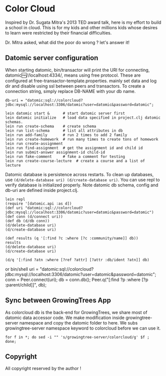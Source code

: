 # Color Cloud

Inspired by Dr. Sugata Mitra's 2013 TED award talk, here is my effort to build a school in cloud. This is for my kids and other millions kids whose desires to learn were restricted by their financial difficulties.

Dr. Mitra asked, what did the poor do wrong ? let's answer it!


## Datomic server configuration

When starting datomic, bin/transactor will print the URI for connecting,
datomic:free://localhost:4334/<DB-NAME>, means using free protocol. These are configured at free-transactor-template.properties.
mainly set data and log dir and disable using ssl between peers and transactors.
To create a connection string, simply replace DB-NAME with your db name.

    db-uri = "datomic:sql://colorcloud?jdbc:mysql://localhost:3306/datomic?user=datomic&password=datomic";

    lein datomic start &      # start datomic server first
    lein datomic initialize   # load data specified in project.clj datomic schemas.
    lein run create-schema    # create schema
    lein run list-schema      # list all attributes in db
    lein run add-family       # run 2 times to add 2 family
    lein run create-homework  # run many times to create tons of homework
    lein run create-assignment
    lein run find-assignment  # get the assignment id and child id
    lein run submit-answer assignment-id child-id 
    lein run fake-comment     # fake a comment for testing
    lein run create-course-lecture  # create a course and a list of lecture


Datomic database is persistence across restarts. To clean up databases, use `(d/delete-database uri) (d/create-database uri)`. You can use repl to verify database is initialized properly. Note datomic db schema, config and db-uri are defined inside project.clj.


    lein repl
    (require '[datomic.api :as d])
    (def uri "datomic:sql://colorcloud?jdbc:mysql://localhost:3306/datomic?user=datomic&password=datomic")
    (def conn (d/connect uri))
    (def db (d/db conn))
    (d/delete-database uri)
    (d/create-database uri)

    (def results (q '[:find ?c :where [?c :community/name]] db))
    results
    (d/delete-database uri)
    (d/create-database uri)

    (d/q '[:find ?atn :where [?ref ?attr] [?attr :db/ident ?atn]] db)

or 
    bin/shell
    uri = "datomic:sql://colorcloud?jdbc:mysql://localhost:3306/datomic?user=datomic&password=datomic";
    conn = Peer.connect(uri);
    db = conn.db();
    Peer.q("[:find ?p :where [?p :parent/child]]", db); 


## Sync between GrowingTrees App

As colorcloud db is the back-end for GrowingTrees, we share most of datomic data accessor code. We make modification inside growingtree-server namespace and copy the datomic folder to here. We subs growingtree-server namespace keyword to colorcloud before we can use it.

    for f in *; do sed -i "" 's/growingtree-server/colorcloud/g' $f ; done;

## Copyright

All copyright reserved by the author !
